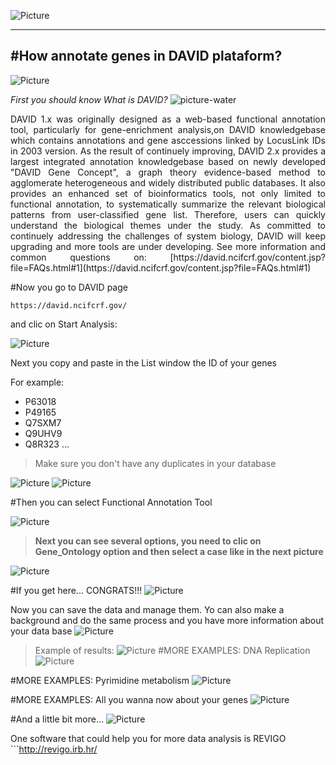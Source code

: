 ![Picture](6.png)

---
#How annotate genes in DAVID plataform?
---
![Picture](12.png)

*First you should know What is DAVID?* ![picture-water](1.jpg) 

<p style="text-align: justify;">DAVID 1.x was originally designed as a  web-based functional annotation tool, particularly for gene-enrichment analysis,on DAVID knowledgebase which contains annotations and gene asccessions linked by LocusLink IDs in 2003 version. As the result of continuely improving, DAVID 2.x provides a largest integrated annotation knowledgebase based on newly developed  "DAVID Gene Concept", a graph theory evidence-based method  to agglomerate heterogeneous and widely distributed public databases. It also provides an enhanced set of bioinformatics tools, not only limited to functional annotation, to  systematically summarize the relevant biological patterns from user-classified gene list. Therefore, users can quickly understand the biological themes under the study.   As committed to continuely addressing the challenges of system biology, DAVID  will keep upgrading and more tools are under developing. See more information and common questions on: [https://david.ncifcrf.gov/content.jsp?file=FAQs.html#1](https://david.ncifcrf.gov/content.jsp?file=FAQs.html#1)</p>

#Now you go to DAVID page 
```
https://david.ncifcrf.gov/
```
and clic on Start Analysis:

![Picture](2.png)

Next you copy and paste in the List window the ID of your genes

For example:

- P63018
- P49165
- Q7SXM7
- Q9UHV9
- Q8R323
...

>Make sure you don't have any duplicates in your database

![Picture](3.png)
![Picture](4.png)

#Then you can select Functional Annotation Tool

![Picture](7.png)

>**Next you can see several options, you need to clic on Gene_Ontology option and then select a case like in the next picture** 

![Picture](8.png)

#If you get here... CONGRATS!!! ![Picture](11.gif)

Now you can save the data and manage them. Yo can also make a background and do the same process and you have more information about your data base
![Picture](9.png)

>Example of results:
![Picture](10.png)
#MORE EXAMPLES: DNA Replication
![Picture](13.png)

#MORE EXAMPLES: Pyrimidine metabolism
![Picture](14.png)

#MORE EXAMPLES: All you wanna now about your genes
![Picture](15.png)

#And a little bit more...
![Picture](15.png)


One software that could help you for more data analysis is REVIGO ```http://revigo.irb.hr/
```

